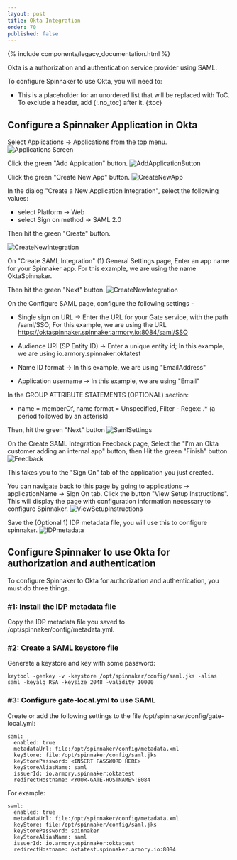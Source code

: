 ```yaml
---
layout: post
title: Okta Integration
order: 70
published: false
---
```


{% include components/legacy_documentation.html %}

Okta is a authorization and authentication service provider using SAML.

To configure Spinnaker to use Okta, you will need to:

* This is a placeholder for an unordered list that will be replaced with ToC. To exclude a header, add {:.no_toc} after it.
{:toc}


## Configure a Spinnaker Application in Okta

Select Applications -> Applications from the top menu.
![Applications Screen](/assets/images/okta-applications.png)

Click the green "Add Application" button.
![AddApplicationButton](/assets/images/okta-addapplication.png)

Click the green "Create New App" button.
![CreateNewApp](/assets/images/okta-createnewapp.png)

In the dialog "Create a New Application Integration", select the following values:

* select Platform -> Web
* select Sign on method -> SAML 2.0

Then hit the green "Create" button.

![CreateNewIntegration](/assets/images/okta-createnewintegration.png)


On "Create SAML Integration" (1) General Settings  page,
Enter an app name for your Spinnaker app. For this example, we are using the name OktaSpinnaker.

Then hit the green "Next" button.
![CreateNewIntegration](/assets/images/okta-appname.png)

On the Configure SAML page, configure the following settings -

* Single sign on URL -> Enter the URL for your Gate service, with the path /saml/SSO;
  For this example, we are using the URL https://oktaspinnaker.spinnaker.armory.io:8084/saml/SSO

* Audience URI (SP Entity ID) -> Enter a unique entity id; In this example, we are using io.armory.spinnaker:oktatest

* Name ID format -> In this example, we are using "EmailAddress"

* Application username -> In this example, we are using "Email"


In the GROUP ATTRIBUTE STATEMENTS (OPTIONAL) section:

* name = memberOf, name format = Unspecified, Filter - Regex: .* (a period followed by an asterisk)

Then, hit the green "Next" button
![SamlSettings](/assets/images/okta-samlsettings.png)

On the Create SAML Integration Feedback page,
Select the "I'm an Okta customer adding an internal app" button,
then Hit the green "Finish" button.
![Feedback](/assets/images/okta-feedback.png)


This takes you to the "Sign On" tab of the application you just created.

You can navigate back to this page by going to applications -> applicationName -> Sign On tab.
Click the button "View Setup Instructions".  This will display the page with configuration information
necessary to configure Spinnaker.
![ViewSetupInstructions](/assets/images/okta-viewsetupinstructions.png)

Save the (Optional 1) IDP metadata file, you will use this to configure spinnaker.
![IDPmetadata](/assets/images/okta-idpmetadata.png)

## Configure Spinnaker to use Okta for authorization and authentication

To configure Spinnaker to Okta for authorization and authentication, you must do
three things.

### #1: Install the IDP metadata file

Copy the IDP metadata file you saved to /opt/spinnaker/config/metadata.yml.

### #2: Create a SAML keystore file

Generate a keystore and key with some password:

    keytool -genkey -v -keystore /opt/spinnaker/config/saml.jks -alias saml -keyalg RSA -keysize 2048 -validity 10000

### #3: Configure gate-local.yml to use SAML

Create or add the following settings to the file /opt/spinnaker/config/gate-local.yml:

    saml:
      enabled: true
      metadataUrl: file:/opt/spinnaker/config/metadata.xml
      keyStore: file:/opt/spinnaker/config/saml.jks
      keyStorePassword: <INSERT PASSWORD HERE>
      keyStoreAliasName: saml
      issuerId: io.armory.spinnaker:oktatest
      redirectHostname: <YOUR-GATE-HOSTNAME>:8084


For example:

    saml:
      enabled: true
      metadataUrl: file:/opt/spinnaker/config/metadata.xml
      keyStore: file:/opt/spinnaker/config/saml.jks
      keyStorePassword: spinnaker
      keyStoreAliasName: saml
      issuerId: io.armory.spinnaker:oktatest
      redirectHostname: oktatest.spinnaker.armory.io:8084
